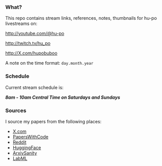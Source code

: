### What?

This repo contains stream links, references, notes, thumbnails for hu-po livestreams on:

http://youtube.com/@hu-po

http://twitch.tv/hu_po

http://X.com/hupobuboo

A note on the time format: `day.month.year`

### Schedule

Current stream schedule is:

**_8am - 10am Central Time on Saturdays and Sundays_**

### Sources

I source my papers from the following places:

- [X.com](https://x.com/i/lists/1653485531546767361)
- [PapersWithCode](https://paperswithcode.com/)
- [Reddit](https://www.reddit.com/user/deephugs/m/ml/top/?t=week)
- [HuggingFace](https://huggingface.co/papers)
- [ArxivSanity](http://www.arxiv-sanity.com/)
- [LabML](https://papers.labml.ai/papers/weekly/)